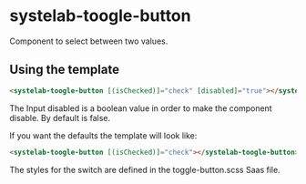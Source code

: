 # systelab-toogle-button

Component to select between two values.

## Using the template

```html
<systelab-toogle-button [(isChecked)]="check" [disabled]="true"></systelab-toogle-button>
```

The Input disabled is a boolean value in order to make the component disable. By default is false.

If you want the defaults the template will look like:

```html
<systelab-toogle-button [(isChecked)]="check"></systelab-toogle-button>
```

The styles for the switch are defined in the toggle-button.scss Saas file.